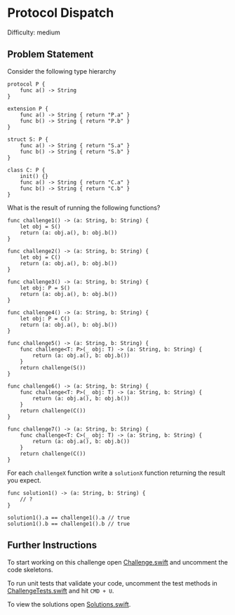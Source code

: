 Protocol Dispatch
=================

Difficulty: medium

Problem Statement
-----------------

Consider the following type hierarchy

``` {.swift}
protocol P {
    func a() -> String
}

extension P {
    func a() -> String { return "P.a" }
    func b() -> String { return "P.b" }
}

struct S: P {
    func a() -> String { return "S.a" }
    func b() -> String { return "S.b" }
}

class C: P {
    init() {}
    func a() -> String { return "C.a" }
    func b() -> String { return "C.b" }
}
```

What is the result of running the following functions?

``` {.swift}
func challenge1() -> (a: String, b: String) {
    let obj = S()
    return (a: obj.a(), b: obj.b())
}

func challenge2() -> (a: String, b: String) {
    let obj = C()
    return (a: obj.a(), b: obj.b())
}

func challenge3() -> (a: String, b: String) {
    let obj: P = S()
    return (a: obj.a(), b: obj.b())
}

func challenge4() -> (a: String, b: String) {
    let obj: P = C()
    return (a: obj.a(), b: obj.b())
}

func challenge5() -> (a: String, b: String) {
    func challenge<T: P>(_ obj: T) -> (a: String, b: String) {
        return (a: obj.a(), b: obj.b())
    }
    return challenge(S())
}

func challenge6() -> (a: String, b: String) {
    func challenge<T: P>(_ obj: T) -> (a: String, b: String) {
        return (a: obj.a(), b: obj.b())
    }
    return challenge(C())
}

func challenge7() -> (a: String, b: String) {
    func challenge<T: C>(_ obj: T) -> (a: String, b: String) {
        return (a: obj.a(), b: obj.b())
    }
    return challenge(C())
}
```

For each `challengeX` function write a `solutionX` function returning the result
you expect.

``` {.swift}
func solution1() -> (a: String, b: String) {
    // ?
}

solution1().a == challenge1().a // true
solution1().b == challenge1().b // true
```

Further Instructions
--------------------

To start working on this challenge open [Challenge.swift] and uncomment the code
skeletons.

To run unit tests that validate your code, uncomment the test methods in
[ChallengeTests.swift] and hit `CMD + U`.

To view the solutions open [Solutions.swift].

  [Challenge.swift]: Sources/ProtocolDispatch/Challenge.swift
  [ChallengeTests.swift]: Tests/ProtocolDispatchTests/ChallengeTests.swift
  [Solutions.swift]: Sources/ProtocolDispatch/Solutions.swift
